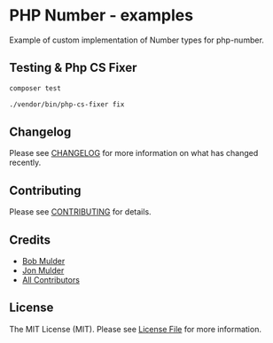 # PHP Number - examples
Example of custom implementation of Number types for php-number.

## Testing & Php CS Fixer 
``` bash
composer test
```

```` bash
./vendor/bin/php-cs-fixer fix
````

## Changelog
Please see [CHANGELOG](CHANGELOG.md) for more information on what has changed recently.

## Contributing
Please see [CONTRIBUTING](.github/CONTRIBUTING.md) for details.

## Credits
- [Bob Mulder](https://github.com/bobmulder)
- [Jon Mulder](https://github.com/jonmldr)
- [All Contributors](../../contributors)

## License
The MIT License (MIT). Please see [License File](LICENSE.md) for more information.

